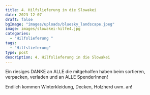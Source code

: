 ```yaml
---
title: 4. Hilfslieferung in die Slowakei
date: 2023-12-07
draft: false
bgImage: "images/uploads/bluesky_landscape.jpeg"
image: images/slowakei-hilfe4.jpg
categories:
  - "Hilfslieferung "
tags:
  - "Hilfslieferung"
type: post
description: 4. Hilfslieferung in die Slowakei
---
```

Ein riesiges DANKE an ALLE die mitgeholfen haben beim sortieren, verpacken, verladen und an ALLE SpenderInnen!

<!--more-->
Endlich kommen Winterkleidung, Decken, Holzherd uvm. an!